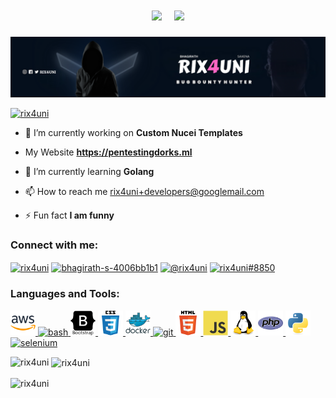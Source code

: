 <h1 align="center">
  <img src="https://readme-typing-svg.herokuapp.com/?color=23A6C5FF&size=50&center=true&vCenter=true&width=600&lines=Hello+there!;+I%27m+Bhagirath+Saxena">
  &nbsp; <img src="https://media.giphy.com/media/dscTJjpsiVamjIk6nk/giphy.gif" width="50">
</h1>
<p align="center">
<img src="banner.png">
</p>

<p align="left"> <a href="https://github.com/ryo-ma/github-profile-trophy"><img src="https://github-profile-trophy.vercel.app/?username=rix4uni" alt="rix4uni" /></a> </p>


- 🔭 I’m currently working on **Custom Nucei Templates**

- My Website **https://pentestingdorks.ml**

- 🌱 I’m currently learning **Golang**

- 📫 How to reach me rix4uni+developers@googlemail.com

- ⚡ Fun fact **I am funny**

<h3 align="left">Connect with me:</h3>
<p align="left">
<a href="https://twitter.com/rix4uni" target="blank"><img align="center" src="https://raw.githubusercontent.com/rahuldkjain/github-profile-readme-generator/master/src/images/icons/Social/twitter.svg" alt="rix4uni" height="30" width="40" /></a>
<a href="https://linkedin.com/in/bhagirath-s-4006bb1b1" target="blank"><img align="center" src="https://raw.githubusercontent.com/rahuldkjain/github-profile-readme-generator/master/src/images/icons/Social/linked-in-alt.svg" alt="bhagirath-s-4006bb1b1" height="30" width="40" /></a>
<a href="https://medium.com/@rix4uni" target="blank"><img align="center" src="https://raw.githubusercontent.com/rahuldkjain/github-profile-readme-generator/master/src/images/icons/Social/medium.svg" alt="@rix4uni" height="30" width="40" /></a>
<a href="https://discord.gg/rix4uni#8850" target="blank"><img align="center" src="https://raw.githubusercontent.com/rahuldkjain/github-profile-readme-generator/master/src/images/icons/Social/discord.svg" alt="rix4uni#8850" height="30" width="40" /></a>
</p>

<h3 align="left">Languages and Tools:</h3>
<p align="left"> <a href="https://aws.amazon.com" target="_blank" rel="noreferrer"> <img src="https://raw.githubusercontent.com/devicons/devicon/master/icons/amazonwebservices/amazonwebservices-original-wordmark.svg" alt="aws" width="40" height="40"/> </a> <a href="https://www.gnu.org/software/bash/" target="_blank" rel="noreferrer"> <img src="https://www.vectorlogo.zone/logos/gnu_bash/gnu_bash-icon.svg" alt="bash" width="40" height="40"/> </a> <a href="https://getbootstrap.com" target="_blank" rel="noreferrer"> <img src="https://raw.githubusercontent.com/devicons/devicon/master/icons/bootstrap/bootstrap-plain-wordmark.svg" alt="bootstrap" width="40" height="40"/> </a> <a href="https://www.w3schools.com/css/" target="_blank" rel="noreferrer"> <img src="https://raw.githubusercontent.com/devicons/devicon/master/icons/css3/css3-original-wordmark.svg" alt="css3" width="40" height="40"/> </a> <a href="https://www.docker.com/" target="_blank" rel="noreferrer"> <img src="https://raw.githubusercontent.com/devicons/devicon/master/icons/docker/docker-original-wordmark.svg" alt="docker" width="40" height="40"/> </a> <a href="https://git-scm.com/" target="_blank" rel="noreferrer"> <img src="https://www.vectorlogo.zone/logos/git-scm/git-scm-icon.svg" alt="git" width="40" height="40"/> </a> <a href="https://www.w3.org/html/" target="_blank" rel="noreferrer"> <img src="https://raw.githubusercontent.com/devicons/devicon/master/icons/html5/html5-original-wordmark.svg" alt="html5" width="40" height="40"/> </a> <a href="https://developer.mozilla.org/en-US/docs/Web/JavaScript" target="_blank" rel="noreferrer"> <img src="https://raw.githubusercontent.com/devicons/devicon/master/icons/javascript/javascript-original.svg" alt="javascript" width="40" height="40"/> </a> <a href="https://www.linux.org/" target="_blank" rel="noreferrer"> <img src="https://raw.githubusercontent.com/devicons/devicon/master/icons/linux/linux-original.svg" alt="linux" width="40" height="40"/> </a> <a href="https://www.php.net" target="_blank" rel="noreferrer"> <img src="https://raw.githubusercontent.com/devicons/devicon/master/icons/php/php-original.svg" alt="php" width="40" height="40"/> </a> <a href="https://www.python.org" target="_blank" rel="noreferrer"> <img src="https://raw.githubusercontent.com/devicons/devicon/master/icons/python/python-original.svg" alt="python" width="40" height="40"/> </a> <a href="https://www.selenium.dev" target="_blank" rel="noreferrer"> <img src="https://raw.githubusercontent.com/detain/svg-logos/780f25886640cef088af994181646db2f6b1a3f8/svg/selenium-logo.svg" alt="selenium" width="40" height="40"/> </a> </p>

<p><img align="left" src="https://github-readme-stats.vercel.app/api/top-langs?username=rix4uni&show_icons=true&locale=en&layout=compact" alt="rix4uni" /></p>

<p>&nbsp;<img align="center" src="https://github-readme-stats.vercel.app/api?username=rix4uni&show_icons=true&locale=en" alt="rix4uni" /></p>

<p><img align="center" src="https://github-readme-streak-stats.herokuapp.com/?user=rix4uni&" alt="rix4uni" /></p>
